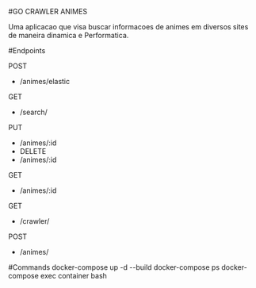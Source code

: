 #GO CRAWLER ANIMES

Uma aplicacao que visa  buscar informacoes de animes em diversos sites de maneira  dinamica e Performatica.


#Endpoints

  POST
  - /animes/elastic

  GET
  - /search/

	
  PUT
  - /animes/:id
  -  DELETE
  - /animes/:id

  GET
  - /animes/:id

  GET
  - /crawler/

  POST
  - /animes/

#Commands
docker-compose up -d --build
docker-compose ps
docker-compose exec container bash

